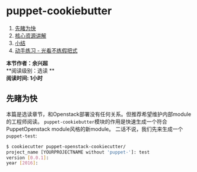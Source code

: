 # puppet-cookiebutter

1. [先睹为快](#先睹为快)
2. [核心资源讲解](#核心资源讲解)
3. [小结](##小结)
4. [动手练习 - 光看不练假把式](##动手练习)


**本节作者：余兴超**    
**阅读级别：选读 **  
**阅读时间: 1小时**

## 先睹为快

本篇是选读章节，和Openstack部署没有任何关系。但推荐希望维护内部module的工程师阅读。
`puppet-cookiebutter`模块的作用是快速生成一个符合PuppetOpenstack module风格的新module。
二话不说，我们先来生成一个`puppet-test`:
```bash
$ cookiecutter puppet-openstack-cookiecutter/
project_name [YOURPROJECTNAME without 'puppet-']: test
version [0.0.1]:
year [2016]:
```
